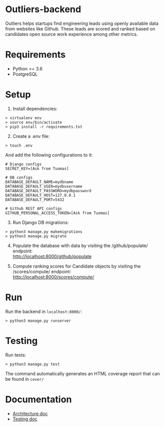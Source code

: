 # Outliers-backend

Outliers helps startups find engineering leads using openly available data from websites like Github. These leads are scored and ranked based on candidates open source work experience among other metrics.

# Requirements

- Python >= 3.6
- PostgreSQL


# Setup

1. Install dependencies:
```
> virtualenv env
> source env/bin/activate
> pip3 install -r requirements.txt
```

2. Create a .env file:
```
> touch .env
```

And add the following configurations to it:
```
# Django configs
SECRET_KEY=[Ask from Tuomas]

# DB configs
DATABASE_DEFAULT_NAME=mydbname
DATABASE_DEFAULT_USER=mydbusername
DATABASE_DEFAULT_PASSWORD=mydbpassword
DATABASE_DEFAULT_HOST=127.0.0.1
DATABASE_DEFAULT_PORT=5432

# Github REST API configs
GITHUB_PERSONAL_ACCESS_TOKEN=[Ask from Tuomas]
```

3. Run Django DB migrations:
```
> python3 manage.py makemigrations
> python3 manage.py migrate
```

4. Populate the database with data by visiting the /github/populate/ endpoint:<br>
[http://localhost:8000/github/populate](http://localhost:8000/github/populate)

5. Compute ranking scores for Candidate objects by visiting the /scores/compute/ endpoint:<br>
[http://localhost:8000/scores/compute/](http://localhost:8000/scores/compute/)


# Run

Run the backend in `localhost:8000/`:
```
> python3 manage.py runserver
```

# Testing

Run tests:
```
> python3 manage.py test
```

The command automatically generates an HTML coverage report that can be found in `cover/`

# Documentation

- [Architecture doc](https://github.com/nameisxi/outliers-backend/blob/main/documentation/architecture.md)
- [Testing doc](https://github.com/nameisxi/outliers-backend/blob/main/documentation/testing.md)
